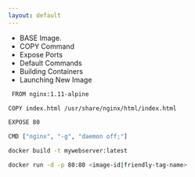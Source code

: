 ```yaml
---
layout: default
---
```

- BASE Image.
- COPY Command
- Expose Ports
- Default Commands
- Building Containers
- Launching New Image

```sh
 FROM nginx:1.11-alpine
 ```
 ```sh
 COPY index.html /usr/share/nginx/html/index.html
 ```
 ```sh
 EXPOSE 80
 ```
 ```sh
 CMD ["nginx", "-g", "daemon off;"]
 ```
 ```sh
 docker build -t mywebserver:latest
 ```
 ```sh
 docker run -d -p 80:80 <image-id|friendly-tag-name>
 ```
